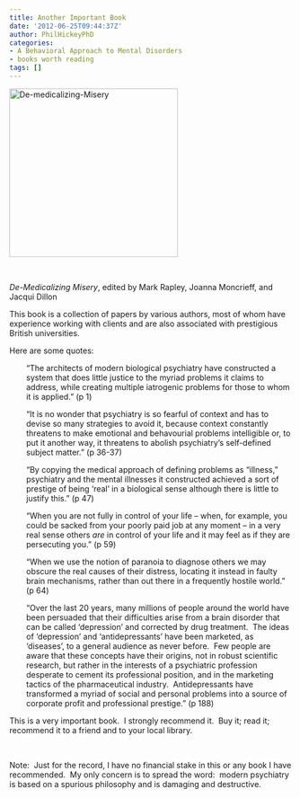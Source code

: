 ```yaml
---
title: Another Important Book
date: '2012-06-25T09:44:37Z'
author: PhilHickeyPhD
categories:
- A Behavioral Approach to Mental Disorders
- books worth reading
tags: []
---
```


<a href="https://www.behaviorismandmentalhealth.com/wp-content/uploads/2012/06/De-medicalizing-Misery.jpg"><img class="alignleft size-medium wp-image-4326" alt="De-medicalizing-Misery" src="https://www.behaviorismandmentalhealth.com/wp-content/uploads/2012/06/De-medicalizing-Misery-300x300.jpg" width="300" height="300" /></a>

&nbsp;

<em>De-Medicalizing Misery</em>, edited by Mark Rapley, Joanna Moncrieff, and Jacqui Dillon

This book is a collection of papers by various authors, most of whom have experience working with clients and are also associated with prestigious British universities.

Here are some quotes:
<p style="padding-left: 30px;">“The architects of modern biological psychiatry have constructed a system that does little justice to the myriad problems it claims to address, while creating multiple iatrogenic problems for those to whom it is applied.” (p 1)</p>
<p style="padding-left: 30px;">“It is no wonder that psychiatry is so fearful of context and has to devise so many strategies to avoid it, because context constantly threatens to make emotional and behavourial problems intelligible or, to put it another way, it threatens to abolish psychiatry’s self-defined subject matter.” (p 36-37)</p>
<p style="padding-left: 30px;">“By copying the medical approach of defining problems as “illness,” psychiatry and the mental illnesses it constructed achieved a sort of prestige of being ‘real’ in a biological sense although there is little to justify this.” (p 47)</p>
<p style="padding-left: 30px;">“When you are not fully in control of your life – when, for example, you could be sacked from your poorly paid job at any moment – in a very real sense others <em>are</em> in control of your life and it may feel as if they are persecuting you.” (p 59)</p>
<p style="padding-left: 30px;">“When we use the notion of paranoia to diagnose others we may obscure the real causes of their distress, locating it instead in faulty brain mechanisms, rather than out there in a frequently hostile world.” (p 64)</p>
<p style="padding-left: 30px;">“Over the last 20 years, many millions of people around the world have been persuaded that their difficulties arise from a brain disorder that can be called ‘depression’ and corrected by drug treatment.  The ideas of ‘depression’ and ‘antidepressants’ have been marketed, as ‘diseases’, to a general audience as never before.  Few people are aware that these concepts have their origins, not in robust scientific research, but rather in the interests of a psychiatric profession desperate to cement its professional position, and in the marketing tactics of the pharmaceutical industry.  Antidepressants have transformed a myriad of social and personal problems into a source of corporate profit and professional prestige.” (p 188)</p>
This is a very important book.  I strongly recommend it.  Buy it; read it; recommend it to a friend and to your local library.

&nbsp;

Note:  Just for the record, I have no financial stake in this or any book I have recommended.  My only concern is to spread the word:  modern psychiatry is based on a spurious philosophy and is damaging and destructive.

&nbsp;